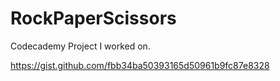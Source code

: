 # RockPaperScissors
Codecademy Project I worked on.

https://gist.github.com/fbb34ba50393165d50961b9fc87e8328
